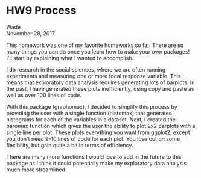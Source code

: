 # HW9 Process
Wade  
November 28, 2017  


This homework was one of my favorite homeworks so far. There are so many things you can do once you learn how to make your own packages! I'll start by explaining what I wanted to accomplish.

I do research in the social sciences, where we are often running experiments and measuring one or more focal response variable. This means that exploratory data analysis requires generating lots of barplots. In the past, I have generated these plots inefficiently, using copy and paste as well as over 100 lines of code. 

With this package (graphomax), I decided to simplify this process by providing the user with a single function (histomax) that generates histograms for each of the variables in a dataset. Next, I created the baromax function which gives the user the ability to plot 2x2 barplots with a single line per plot. These plots everything you want from ggplot2, except you don't need 9-10 lines of code for each plot. You lose out on some flexibility, but gain quite a bit in terms of efficiency.

There are many more functions I would love to add in the future to this package as I think it could potentially make my exploratory data analysis much more streamlined.
